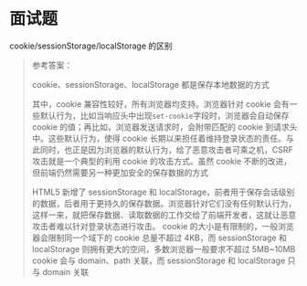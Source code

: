 # 面试题

cookie/sessionStorage/localStorage 的区别

> 参考答案：
>
> cookie、sessionStorage、localStorage 都是保存本地数据的方式
>
> 其中，cookie 兼容性较好，所有浏览器均支持。浏览器针对 cookie 会有一些默认行为，比如当响应头中出现`set-cookie`字段时，浏览器会自动保存 cookie 的值；再比如，浏览器发送请求时，会附带匹配的 cookie 到请求头中。这些默认行为，使得 cookie 长期以来担任着维持登录状态的责任。与此同时，也正是因为浏览器的默认行为，给了恶意攻击者可乘之机，CSRF 攻击就是一个典型的利用 cookie 的攻击方式。虽然 cookie 不断的改进，但前端仍然需要另一种更加安全的保存数据的方式
>
> HTML5 新增了 sessionStorage 和 localStorage，前者用于保存会话级别的数据，后者用于更持久的保存数据。浏览器针对它们没有任何默认行为，这样一来，就把保存数据、读取数据的工作交给了前端开发者，这就让恶意攻击者难以针对登录状态进行攻击。 cookie 的大小是有限制的，一般浏览器会限制同一个域下的 cookie 总量不超过 4KB，而 sessionStorage 和 localStorage 则拥有更大的空间，多数浏览器一般要求不超过 5MB~10MB cookie 会与 domain、path 关联，而 sessionStorage 和 localStorage 只与 domain 关联
